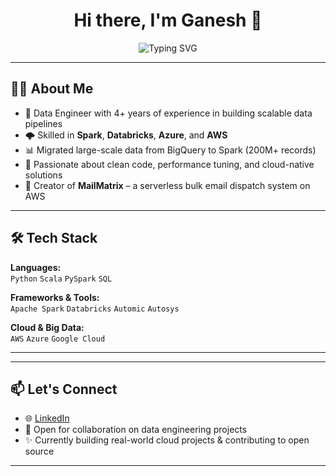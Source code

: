<h1 align="center">Hi there, I'm Ganesh 👋</h1>

<p align="center">
  <img src="https://readme-typing-svg.demolab.com?font=Fira+Code&size=24&pause=1000&color=00B7A8&center=true&vCenter=true&width=450&lines=Data+Engineer+;AWS+%7C+Azure+%7C+Big+Data+%7C+Spark" alt="Typing SVG" />
</p>

---

## 👨‍💻 About Me

- 🔧 Data Engineer with 4+ years of experience in building scalable data pipelines
- 🌩️ Skilled in **Spark**, **Databricks**, **Azure**, and **AWS**
- 📊 Migrated large-scale data from BigQuery to Spark (200M+ records)
- 🧠 Passionate about clean code, performance tuning, and cloud-native solutions
- 📨 Creator of **MailMatrix** – a serverless bulk email dispatch system on AWS

---

## 🛠️ Tech Stack

**Languages:**  
`Python` `Scala` `PySpark` `SQL`

**Frameworks & Tools:**  
`Apache Spark` `Databricks` `Automic` `Autosys`

**Cloud & Big Data:**  
`AWS` `Azure` `Google Cloud` 

---
<!--
## 📈 GitHub Stats

<p align="center">
  <img src="https://github-readme-stats.vercel.app/api?username=ganeshbrahma&show_icons=true&theme=react&hide_border=true" width="49%"/>
  <img src="https://github-readme-streak-stats.herokuapp.com/?user=ganeshbrahma&theme=react&hide_border=true" width="49%"/>
</p>

-->
---

## 📫 Let's Connect

- 🌐 [LinkedIn](https://www.linkedin.com/in/ganeshbrahma/)
- 💼 Open for collaboration on data engineering projects
- ✨ Currently building real-world cloud projects & contributing to open source

---
